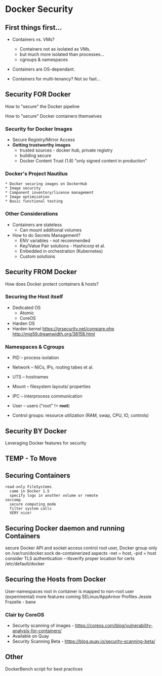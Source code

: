 # Docker Security



##  First things first...
* Containers vs. VMs?
  + Containers not as isolated as VMs.
  + but much more isolated than processes...
  + cgroups & namespaces
* Containers are OS-dependant.

* Containers for multi-tenancy? Not so fast...



## Security FOR Docker

How to "secure" the Docker pipeline

How to "secure" Docker containers themselves


### Security for Docker Images

* Secure Registry/Mirror Access
* **Getting trustworthy images**
  + trusted sources - docker hub, private registry
  + building secure
  + Docker Content Trust (1.8)
    "only signed content in production"


### Docker's Project Nautilus
    * Docker securing images on DockerHub
    * Image security
    * Component inventory/license management
    * Image optimization
    * Basic functional testing


### Other Considerations
* Containers are stateless
  + Can mount additional volumes
* How to do Secrets Management?
  + ENV variables - not recommended
  + Key/Value Pair solutions - Hashicorp et al.
  + Embedded in orchestration (Kubernetes)
  + Custom solutions



## Security FROM Docker

How does Docker protect containers & hosts?


### Securing the Host itself
* Dedicated OS
  + Atomic
  + CoreOS
* Harden OS
* Harden kernel
      https://grsecurity.net/compare.php
      http://mjg59.dreamwidth.org/38158.html


### Namespaces & Cgroups
* PID – process isolation
* Network – NICs, IPs, routing tabes et al.
* UTS – hostnames
* Mount – filesystem layouts/ properties
* IPC – interprocess communication
* User – users ("root" != **root**)

* Control groups: resource utilization (RAM, swap, CPU, IO, controls)




## Security BY Docker

Leveraging Docker features for security



## TEMP - To Move


## Securing Containers
    read-only FileSystems
      came in Docker 1.5
      specify logs in another volume or remote
    seccomp
      secure computing mode
      filter system calls
      VERY nice!


## Securing Docker daemon and running Containers
secure Docker API and socket
access control
root user, Docker group only on /var/run/docker.sock
de-containerized aspects
-net = host, -pid = host
consider TLS authentication
--tlsverify
proper location for certs
/etc/default/docker


## Securing the Hosts from Docker
User-namespaces
root in container is mapped to non-root user
(experimental)
more features coming
SELinux/AppArmor Profiles
Jessie Frazelle - bane


### Clair by CoreOS
* Security scanning of images - https://coreos.com/blog/vulnerability-analysis-for-containers/
* Available on Quay
* Security Scanning Beta - https://blog.quay.io/security-scanning-beta/


## Other
DockerBench
script for best practices
